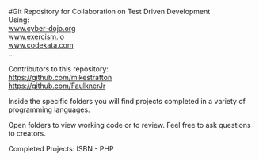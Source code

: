 #Git Repository for Collaboration on Test Driven Development   
Using:    
www.cyber-dojo.org   
www.exercism.io  
www.codekata.com    
...

Contributors to this repository:   
https://github.com/mikestratton  
https://github.com/FaulknerJr    

Inside the specific folders you will find projects completed
	in a variety of programming languages.
	
Open folders to view working code or to review.
Feel free to ask questions to creators.

Completed Projects:
ISBN - PHP
